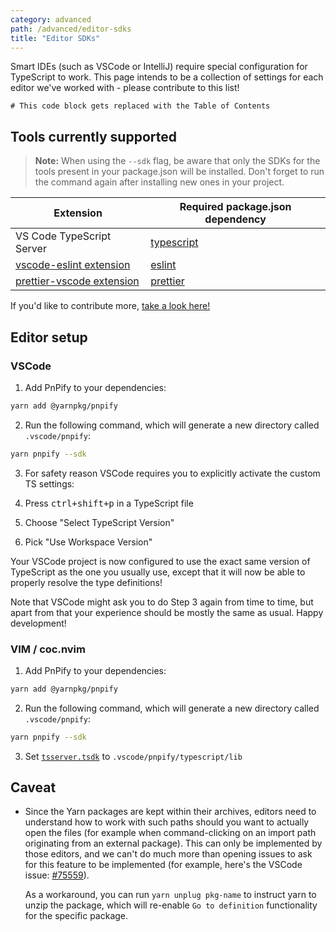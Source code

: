 ```yaml
---
category: advanced
path: /advanced/editor-sdks
title: "Editor SDKs"
---
```


Smart IDEs (such as VSCode or IntelliJ) require special configuration for TypeScript to work. This page intends to be a collection of settings for each editor we've worked with - please contribute to this list!

```toc
# This code block gets replaced with the Table of Contents
```

## Tools currently supported

> **Note:** When using the `--sdk` flag, be aware that only the SDKs for the tools present in your package.json will be installed. Don't forget to run the command again after installing new ones in your project.

| Extension | Required package.json dependency |
|---|---|
| VS Code TypeScript Server | [typescript](https://yarnpkg.com/package/typescript) |
| [vscode-eslint extension](https://marketplace.visualstudio.com/items?itemName=dbaeumer.vscode-eslint) | [eslint](https://yarnpkg.com/package/eslint) |
| [prettier-vscode extension](https://marketplace.visualstudio.com/items?itemName=esbenp.prettier-vscode) | [prettier](https://yarnpkg.com/package/prettier) |

If you'd like to contribute more, [take a look here!](https://github.com/yarnpkg/berry/blob/master/packages/yarnpkg-pnpify/sources/generateSdk.ts)


## Editor setup

### VSCode

1. Add PnPify to your dependencies:

```bash
yarn add @yarnpkg/pnpify
```

2. Run the following command, which will generate a new directory called `.vscode/pnpify`:

```bash
yarn pnpify --sdk
```

3. For safety reason VSCode requires you to explicitly activate the custom TS settings:

  1. Press <kbd>ctrl+shift+p</kbd> in a TypeScript file
  2. Choose "Select TypeScript Version"
  3. Pick "Use Workspace Version"

Your VSCode project is now configured to use the exact same version of TypeScript as the one you usually use, except that it will now be able to properly resolve the type definitions!

Note that VSCode might ask you to do Step 3 again from time to time, but apart from that your experience should be mostly the same as usual. Happy development!

### VIM / coc.nvim

1. Add PnPify to your dependencies:

```bash
yarn add @yarnpkg/pnpify
```

2. Run the following command, which will generate a new directory called `.vscode/pnpify`:

```bash
yarn pnpify --sdk
```

3. Set [`tsserver.tsdk`](https://github.com/neoclide/coc-tsserver#configuration-options) to `.vscode/pnpify/typescript/lib`

## Caveat

- Since the Yarn packages are kept within their archives, editors need to understand how to work with such paths should you want to actually open the files (for example when command-clicking on an import path originating from an external package). This can only be implemented by those editors, and we can't do much more than opening issues to ask for this feature to be implemented (for example, here's the VSCode issue: [#75559](https://github.com/microsoft/vscode/issues/75559)).

  As a workaround, you can run `yarn unplug pkg-name` to instruct yarn to unzip the package, which will re-enable `Go to definition` functionality for the specific package.
